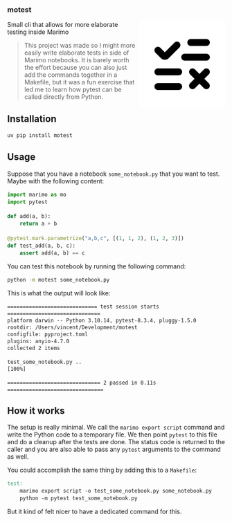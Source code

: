 ### motest

<img src="https://github.com/koaning/motest/blob/main/testimg.png?raw=true" alt="logo for motest" width="200" align="right">

Small cli that allows for more elaborate testing inside Marimo

> This project was made so I might more easily write elaborate tests in side of Marimo notebooks. It is barely worth the effort because you can also just add the commands together in a Makefile, but it was a fun exercise that led me to learn how pytest can be called directly from Python.

## Installation

```bash
uv pip install motest
```

## Usage

Suppose that you have a notebook `some_notebook.py` that you want to test. Maybe with the following content:

```python
import marimo as mo
import pytest

def add(a, b):
    return a + b

@pytest.mark.parametrize("a,b,c", [(1, 1, 2), (1, 2, 3)])
def test_add(a, b, c):
    assert add(a, b) == c
```

You can test this notebook by running the following command:

```bash
python -m motest some_notebook.py
```

This is what the output will look like:

```
============================= test session starts ==============================
platform darwin -- Python 3.10.14, pytest-8.3.4, pluggy-1.5.0
rootdir: /Users/vincent/Development/motest
configfile: pyproject.toml
plugins: anyio-4.7.0
collected 2 items                                                              

test_some_notebook.py ..                                                   [100%]

============================== 2 passed in 0.11s ===============================
```

## How it works 

The setup is really minimal. We call the `marimo export script` command and write the Python code to a temporary file. We then point `pytest` to this file and do a cleanup after the tests are done. The status code is returned to the caller and you are also able to pass any `pytest` arguments to the command as well.

You could accomplish the same thing by adding this to a `Makefile`:

```Makefile
test:
    marimo export script -o test_some_notebook.py some_notebook.py
    python -m pytest test_some_notebook.py
```

But it kind of felt nicer to have a dedicated command for this.
